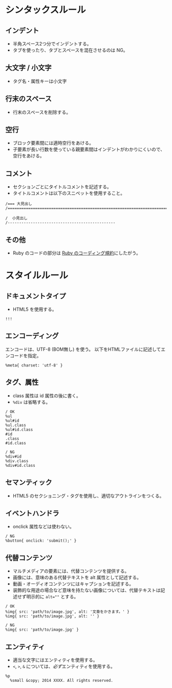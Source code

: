 
シンタックスルール
==================

インデント
----------

- 半角スペース2つ分でインデントする。
- タブを使ったり、タブとスペースを混在させるのは NG。


大文字 / 小文字
---------------

- タグ名・属性キーは小文字


行末のスペース
--------------

- 行末のスペースを削除する。


空行
----

- ブロック要素間には適時空行をあける。
- 子要素が長い行数を使っている親要素間はインデントがわかりにくいので、空行をあける。


コメント
--------

- セクションごとにタイトルコメントを記述する。
- タイトルコメントは以下のスニペットを使用すること。


```haml
/=== 大見出し
/==============================================================================================
```

```haml
/  小見出し
/-----------------------------------------------
```


その他
------

- Ruby のコードの部分は [Ruby のコーディング規約](ruby.md)にしたがう。




スタイルルール
==============

ドキュメントタイプ
------------------

- HTML5 を使用する。

```haml
!!!
```


エンコーディング
----------------

エンコードは、UTF-8 (BOM無し) を使う。
以下をHTMLファイルに記述してエンコードを指定。

```haml
%meta{ charset: 'utf-8' }
```


タグ、属性
----------

- class 属性は id 属性の後に書く。
- `%div` は省略する。

```haml
/ OK
%ul
%ul#id
%ul.class
%ul#id.class
#id
.class
#id.class

/ NG
%div#id
%div.class
%div#id.class
```


セマンティック
--------------

- HTML5 のセクショニング・タグを使用し、適切なアウトラインをつくる。


イベントハンドラ
----------------

- onclick 属性などは使わない。

```haml
/ NG
%button{ onclick: 'submit();' }
```


代替コンテンツ
--------------

- マルチメディアの要素には、代替コンテンツを提供する。
- 画像には、意味のある代替テキストを alt 属性として記述する。
- 動画・オーディオコンテンツにはキャプションを記述する。
- 装飾的な用途の場合など意味を持たない画像については、代替テキストは記述せず明示的に `alt=""` とする。


```haml
/ OK
%img{ src: 'path/to/image.jpg', alt: '文章をかきます。' }
%img{ src: 'path/to/image.jpg', alt: '' }

/ NG
%img{ src: 'path/to/image.jpg' }
```


エンティティ
------------

- 適当な文字にはエンティティを使用する。
- `<`, `>`, `&` については、*必ず*エンティティを使用する。

```haml
%p
  %small &copy; 2014 XXXX. All rights reserved.
```



